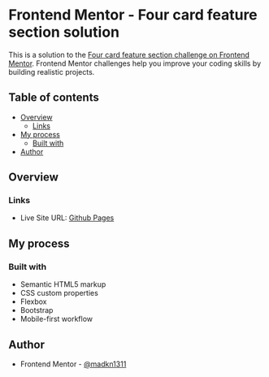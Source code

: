 # Frontend Mentor - Four card feature section solution

This is a solution to the [Four card feature section challenge on Frontend Mentor](https://www.frontendmentor.io/challenges/four-card-feature-section-weK1eFYK). Frontend Mentor challenges help you improve your coding skills by building realistic projects. 

## Table of contents

- [Overview](#overview)
  - [Links](#links)
- [My process](#my-process)
  - [Built with](#built-with)
- [Author](#author)

## Overview

### Links

- Live Site URL: [Github Pages](https://madkn1311.github.io/fem-Four-Card-Feature/)

## My process

### Built with

- Semantic HTML5 markup
- CSS custom properties
- Flexbox
- Bootstrap
- Mobile-first workflow

## Author

- Frontend Mentor - [@madkn1311](https://www.frontendmentor.io/profile/madkn1311)
